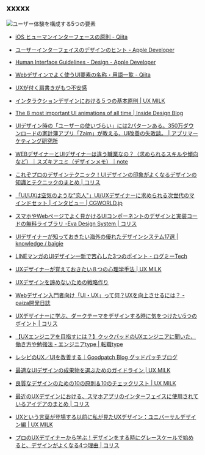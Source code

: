 
## xxxxx


![ユーザー体験を構成する5つの要素](https://yasuhisa.com/content/images/wordpress/2019/02/5layers.png "ユーザー体験を構成する5つの要素")


* [iOS ヒューマンインターフェースの原則 - Qiita](https://qiita.com/usagimaru/items/9b55daa4d88b0bb98f38)
* [ユーザーインターフェイスのデザインのヒント - Apple Developer](https://developer.apple.com/jp/design/tips/)
* [Human Interface Guidelines - Design - Apple Developer](https://developer.apple.com/design/human-interface-guidelines/)

* [Webデザインでよく使うUI要素の名称・用語一覧 - Qiita](https://qiita.com/shiraishiwataru/items/7728ffbc4dc390c92b06)
* [UXが付く肩書きがもつ不安感](https://yasuhisa.com/could/article/uxdesign-as-a-job/)
* [インタラクションデザインにおける５つの基本原則 | UX MILK](https://uxmilk.jp/76191)
* [The 8 most important UI animations of all time | Inside Design Blog](https://www.invisionapp.com/inside-design/the-8-most-important-ui-animations-of-all-time/)
* [UIデザイン時の「ユーザーの使いづらい」には2パターンある。350万ダウンロードの家計簿アプリ「Zaim」が教える、UI改善の失敗談。 | アプリマーケティング研究所](https://appmarketinglabo.net/zaim-ui/)
* [WEBデザイナーとUIデザイナーは違う職業なの？（求められるスキルや傾向など）｜スズキアユミ（デザインメモ）｜note](https://note.com/designmemo/n/n8ead200cd1b8)
* [これぞプロのデザインテクニック！UIデザインの印象がよくなるデザインの知識とテクニックのまとめ | コリス](https://coliss.com/articles/build-websites/operation/design/cheat-codes-for-designing-user-interfaces.html)



* [「UI/UXは空気のような"恋人"」UI/UXデザイナーに求められる次世代のマインドセット | インタビュー | CGWORLD.jp](https://cgworld.jp/interview/202002-uiuxbandai.html)
* [スマホやWebページでよく見かけるUIコンポーネントのデザインと実装コードの無料ライブラリ -Eva Design System | コリス](https://coliss.com/articles/build-websites/operation/design/eva-design-system.html)
* [UIデザイナーが知っておきたい海外の優れたデザインシステム17選 | knowledge / baigie](https://baigie.me/officialblog/2019/12/24/17-design-system/)
* [LINEマンガのUIデザイン一新で苦心した3つのポイント - ログミーTech](https://logmi.jp/tech/articles/322086)
* [UXデザイナーが覚えておきたい８つの心理学手法 | UX MILK](https://uxmilk.jp/85620)
* [UXデザインを諦めないための戦略作り](https://yasuhisa.com/could/article/uxstrategy-layers/)
* [Webデザイン入門者向け「UI・UX」って何？UXを向上させるには？ - paiza開発日誌](https://paiza.hatenablog.com/entry/2019/10/10/Web%E3%83%87%E3%82%B6%E3%82%A4%E3%83%B3%E5%85%A5%E9%96%80%E8%80%85%E5%90%91%E3%81%91%E3%80%8CUI%E3%83%BBUX%E3%80%8D%E3%81%A3%E3%81%A6%E4%BD%95%EF%BC%9FUX%E3%82%92%E5%90%91%E4%B8%8A%E3%81%95%E3%81%9B)
* [UXデザイナーに学ぶ、ダークテーマをデザインする時に気をつけたい5つのポイント | コリス](https://coliss.com/articles/build-websites/operation/design/how-to-design-delightful-dark-themes.html)
* [【UXエンジニアを目指すには？】クックパッドのUXエンジニアに聞いた、働き方や勉強法 - エンジニアtype | 転職type](https://type.jp/et/feature/11529/)
* [レシピのUX／UIを改善する｜Goodpatch Blog グッドパッチブログ](https://goodpatch.com/blog/ui-ux-recipe-design)
* [最適なUIデザインの成果物を選ぶためのガイドライン | UX MILK](https://uxmilk.jp/80938)
* [良質なデザインのための10の原則＆10のチェックリスト | UX MILK](https://uxmilk.jp/77639)
* [最近のUXデザインにおける、スマホアプリのインターフェイスに使用されているアイデアのまとめ | コリス](https://coliss.com/articles/build-websites/operation/work/creative-ux-design-concepts.html)
* [UXという言葉が登場する以前に私が見たUXデザイン：ユニバーサルデザイン編 | UX MILK](https://uxmilk.jp/73516)
* [プロのUXデザイナーから学ぶ！デザインをする時にグレースケールで始めると、デザインがよくなる4つ理由 | コリス](https://coliss.com/articles/build-websites/operation/design/you-should-design-without-color-first.html)


<br>
<br>
<br>
<br>
